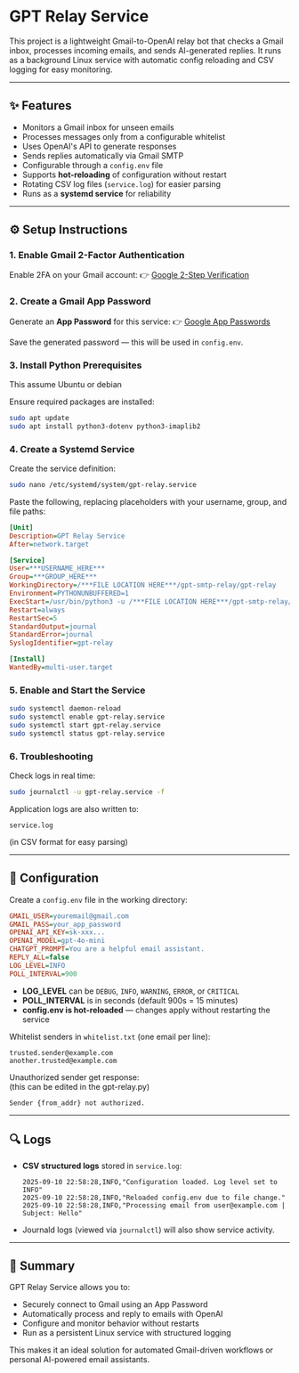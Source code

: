 # GPT Relay Service

This project is a lightweight Gmail-to-OpenAI relay bot that checks a Gmail inbox, processes incoming emails, and sends AI-generated replies. It runs as a background Linux service with automatic config reloading and CSV logging for easy monitoring.

---

## ✨ Features

* Monitors a Gmail inbox for unseen emails
* Processes messages only from a configurable whitelist
* Uses OpenAI's API to generate responses
* Sends replies automatically via Gmail SMTP
* Configurable through a `config.env` file
* Supports **hot-reloading** of configuration without restart
* Rotating CSV log files (`service.log`) for easier parsing
* Runs as a **systemd service** for reliability

---

## ⚙️ Setup Instructions

### 1. Enable Gmail 2-Factor Authentication

Enable 2FA on your Gmail account:
👉 [Google 2-Step Verification](https://myaccount.google.com/signinoptions/two-step-verification)

### 2. Create a Gmail App Password

Generate an **App Password** for this service:
👉 [Google App Passwords](https://myaccount.google.com/apppasswords)

Save the generated password — this will be used in `config.env`.

### 3. Install Python Prerequisites<br>
This assume Ubuntu or debian

Ensure required packages are installed:

```bash
sudo apt update
sudo apt install python3-dotenv python3-imaplib2
```

### 4. Create a Systemd Service

Create the service definition:

```bash
sudo nano /etc/systemd/system/gpt-relay.service
```

Paste the following, replacing placeholders with your username, group, and file paths:

```ini
[Unit]
Description=GPT Relay Service
After=network.target

[Service]
User=***USERNAME_HERE***
Group=***GROUP_HERE***
WorkingDirectory=/***FILE LOCATION HERE***/gpt-smtp-relay/gpt-relay
Environment=PYTHONUNBUFFERED=1
ExecStart=/usr/bin/python3 -u /***FILE LOCATION HERE***/gpt-smtp-relay/gpt-relay.py
Restart=always
RestartSec=5
StandardOutput=journal
StandardError=journal
SyslogIdentifier=gpt-relay

[Install]
WantedBy=multi-user.target
```

### 5. Enable and Start the Service

```bash
sudo systemctl daemon-reload
sudo systemctl enable gpt-relay.service
sudo systemctl start gpt-relay.service
sudo systemctl status gpt-relay.service
```

### 6. Troubleshooting

Check logs in real time:

```bash
sudo journalctl -u gpt-relay.service -f
```

Application logs are also written to:

```
service.log
```

(in CSV format for easy parsing)

---

## 📄 Configuration

Create a `config.env` file in the working directory:

```ini
GMAIL_USER=youremail@gmail.com
GMAIL_PASS=your_app_password
OPENAI_API_KEY=sk-xxx...
OPENAI_MODEL=gpt-4o-mini
CHATGPT_PROMPT=You are a helpful email assistant.
REPLY_ALL=false
LOG_LEVEL=INFO
POLL_INTERVAL=900
```

* **LOG\_LEVEL** can be `DEBUG`, `INFO`, `WARNING`, `ERROR`, or `CRITICAL`
* **POLL\_INTERVAL** is in seconds (default 900s = 15 minutes)
* **config.env is hot-reloaded** — changes apply without restarting the service

Whitelist senders in `whitelist.txt` (one email per line):

```
trusted.sender@example.com
another.trusted@example.com
```

Unauthorized sender get response:<br>
(this can be edited in the gpt-relay.py)
```
Sender {from_addr} not authorized.
```

---

## 🔍 Logs

* **CSV structured logs** stored in `service.log`:

  ```csv
  2025-09-10 22:58:28,INFO,"Configuration loaded. Log level set to INFO"
  2025-09-10 22:58:28,INFO,"Reloaded config.env due to file change."
  2025-09-10 22:58:28,INFO,"Processing email from user@example.com | Subject: Hello"
  ```

* Journald logs (viewed via `journalctl`) will also show service activity.

---

## 🚀 Summary

GPT Relay Service allows you to:

* Securely connect to Gmail using an App Password
* Automatically process and reply to emails with OpenAI
* Configure and monitor behavior without restarts
* Run as a persistent Linux service with structured logging

This makes it an ideal solution for automated Gmail-driven workflows or personal AI-powered email assistants.
